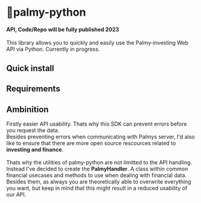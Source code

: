 # 🌴palmy-python
#### API, Code/Repo will be fully published 2023

This library allows you to quickly and easily use the Palmy-investing Web API via Python.
Currently in progress. 



## Quick install


## Requirements

## Ambinition
Firstly easier API usability. Thats why this SDK can prevent errors before you request the data. <br>
Besides preventing errors when communicating with Palmys server, I'd also like to ensure that there are more open source rescources related to <b>investing and finance</b>.<br><br> Thats why the utilities of palmy-python are not limitted to the API handling. Instead I've decided to create the <b>PalmyHandler</b>. A class within common financial usecases and methods to use when dealing with financial data. Besides them, as always you are theoretically able to overwrite everything you want, but keep in mind that this might result in a reduced usability of our API. 

